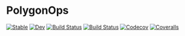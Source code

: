 # PolygonOps

[![Stable](https://img.shields.io/badge/docs-stable-blue.svg)](https://juliageometry.github.io/PolygonOps.jl/stable)
[![Dev](https://img.shields.io/badge/docs-dev-blue.svg)](https://juliageometry.github.io/PolygonOps.jl/dev)
[![Build Status](https://travis-ci.com/juliageometry/PolygonOps.jl.svg?branch=master)](https://travis-ci.com/juliageometry/PolygonOps.jl)
[![Build Status](https://ci.appveyor.com/api/projects/status/github/juliageometry/PolygonOps.jl?svg=true)](https://ci.appveyor.com/project/juliageometry/PolygonOps-jl)
[![Codecov](https://codecov.io/gh/juliageometry/PolygonOps.jl/branch/master/graph/badge.svg)](https://codecov.io/gh/juliageometry/PolygonOps.jl)
[![Coveralls](https://coveralls.io/repos/github/juliageometry/PolygonOps.jl/badge.svg?branch=master)](https://coveralls.io/github/juliageometry/PolygonOps.jl?branch=master)
